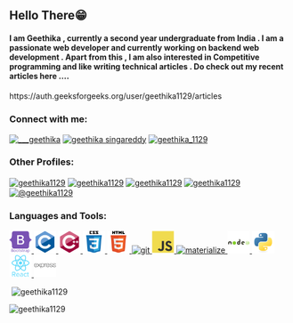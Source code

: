 <h2>Hello There😁</h2>
<h4>I am Geethika , currently a second year undergraduate from India . I am a passionate web developer and currently working on backend web development . Apart from this , I am also interested in Competitive programming and like writing technical articles . Do check out my recent articles here ....</h3>
 https://auth.geeksforgeeks.org/user/geethika1129/articles

<h3 align="left">Connect with me:</h3>
<p align="left">
<a href="https://twitter.com/___geethika" target="blank"><img align="center" src="https://raw.githubusercontent.com/rahuldkjain/github-profile-readme-generator/master/src/images/icons/Social/twitter.svg" alt="___geethika" height="30" width="40" /></a>
<a href="https://www.linkedin.com/in/geethika-singareddy/" target="blank"><img align="center" src="https://raw.githubusercontent.com/rahuldkjain/github-profile-readme-generator/master/src/images/icons/Social/linked-in-alt.svg" alt="geethika singareddy" height="30" width="40" /></a>
<a href="https://instagram.com/geethika_1129" target="blank"><img align="center" src="https://raw.githubusercontent.com/rahuldkjain/github-profile-readme-generator/master/src/images/icons/Social/instagram.svg" alt="geethika_1129" height="30" width="40" />
</a>
</p>

<h3 align="left">Other Profiles:</h3>
<p align="left">
<a href="https://www.codechef.com/users/geethika1129" target="blank"><img align="center" src="https://cdn.jsdelivr.net/npm/simple-icons@3.1.0/icons/codechef.svg" alt="geethika1129" height="30" width="40" /></a>
<a href="https://www.hackerrank.com/geethika1129" target="blank"><img align="center" src="https://raw.githubusercontent.com/rahuldkjain/github-profile-readme-generator/master/src/images/icons/Social/hackerrank.svg" alt="geethika1129" height="30" width="40" /></a>
<a href="https://codeforces.com/profile/geethika1129" target="blank"><img align="center" src="https://raw.githubusercontent.com/rahuldkjain/github-profile-readme-generator/master/src/images/icons/Social/codeforces.svg" alt="geethika1129" height="30" width="40" /></a>
<a href="https://www.leetcode.com/geethika1129" target="blank"><img align="center" src="https://raw.githubusercontent.com/rahuldkjain/github-profile-readme-generator/master/src/images/icons/Social/leet-code.svg" alt="geethika1129" height="30" width="40" /></a>
<a href="https://www.hackerearth.com/@geethika1129" target="blank"><img align="center" src="https://raw.githubusercontent.com/rahuldkjain/github-profile-readme-generator/master/src/images/icons/Social/hackerearth.svg" alt="@geethika1129" height="30" width="40" /></a>
</p>

<h3 align="left">Languages and Tools:</h3>
<p align="left"> <a href="https://getbootstrap.com" target="_blank" rel="noreferrer"> <img src="https://raw.githubusercontent.com/devicons/devicon/master/icons/bootstrap/bootstrap-plain-wordmark.svg" alt="bootstrap" width="40" height="40"/> </a> <a href="https://www.cprogramming.com/" target="_blank" rel="noreferrer"> <img src="https://raw.githubusercontent.com/devicons/devicon/master/icons/c/c-original.svg" alt="c" width="40" height="40"/> </a> <a href="https://www.w3schools.com/cpp/" target="_blank" rel="noreferrer"> <img src="https://raw.githubusercontent.com/devicons/devicon/master/icons/cplusplus/cplusplus-original.svg" alt="cplusplus" width="40" height="40"/> </a> <a href="https://www.w3schools.com/css/" target="_blank" rel="noreferrer"> <img src="https://raw.githubusercontent.com/devicons/devicon/master/icons/css3/css3-original-wordmark.svg" alt="css3" width="40" height="40"/> </a>  <a href="https://www.w3.org/html/" target="_blank" rel="noreferrer"> <img src="https://raw.githubusercontent.com/devicons/devicon/master/icons/html5/html5-original-wordmark.svg" alt="html5" width="40" height="40"/> </a><a href="https://git-scm.com/" target="_blank" rel="noreferrer"> <img src="https://www.vectorlogo.zone/logos/git-scm/git-scm-icon.svg" alt="git" width="40" height="40"/> </a> <a href="https://developer.mozilla.org/en-US/docs/Web/JavaScript" target="_blank" rel="noreferrer"> <img src="https://raw.githubusercontent.com/devicons/devicon/master/icons/javascript/javascript-original.svg" alt="javascript" width="40" height="40"/> </a> <a href="https://materializecss.com/" target="_blank" rel="noreferrer"> <img src="https://raw.githubusercontent.com/prplx/svg-logos/5585531d45d294869c4eaab4d7cf2e9c167710a9/svg/materialize.svg" alt="materialize" width="40" height="40"/> </a> <a href="https://nodejs.org" target="_blank" rel="noreferrer"> <img src="https://raw.githubusercontent.com/devicons/devicon/master/icons/nodejs/nodejs-original-wordmark.svg" alt="nodejs" width="40" height="40"/> </a> <a href="https://www.python.org" target="_blank" rel="noreferrer"> <img src="https://raw.githubusercontent.com/devicons/devicon/master/icons/python/python-original.svg" alt="python" width="40" height="40"/> </a> <a href="https://reactjs.org/" target="_blank" rel="noreferrer"> <img src="https://raw.githubusercontent.com/devicons/devicon/master/icons/react/react-original-wordmark.svg" alt="react" width="40" height="40"/> </a>
<a href="https://expressjs.com" target="_blank" rel="noreferrer"> <img src="https://raw.githubusercontent.com/devicons/devicon/master/icons/express/express-original-wordmark.svg" alt="express" width="40" height="40"/> </a></p>


<p>&nbsp;<img align="center" src="https://github-readme-stats.vercel.app/api?username=geethika1129&show_icons=true&locale=en" alt="geethika1129" /></p>
<p><img align="left" src="https://github-readme-stats.vercel.app/api/top-langs?username=geethika1129&show_icons=true&locale=en&layout=compact" alt="geethika1129" /></p>

